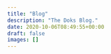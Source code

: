 ```yaml
---
title: "Blog"
description: "The Doks Blog."
date: 2020-10-06T08:49:55+00:00
draft: false
images: []
---
```

